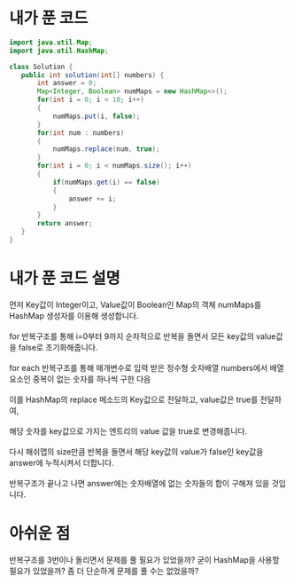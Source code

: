 # 내가 푼 코드
 ```java
import java.util.Map;
import java.util.HashMap;

class Solution {
    public int solution(int[] numbers) {
        int answer = 0;
        Map<Integer, Boolean> numMaps = new HashMap<>();
        for(int i = 0; i < 10; i++)
        {
            numMaps.put(i, false);
        }
        for(int num : numbers)
        {
            numMaps.replace(num, true);
        }
        for(int i = 0; i < numMaps.size(); i++)
        {
            if(numMaps.get(i) == false)
            {
                answer += i;
            }
        }
        return answer;
    }
} 
 ```
 
 # 내가 푼 코드 설명
 
 먼저 Key값이 Integer이고, Value값이 Boolean인 Map의 객체 numMaps를 HashMap 생성자를 이용해 생성합니다.<br><br>
 for 반복구조를 통해 i=0부터 9까지 순차적으로 반복을 돌면서 모든 key값의 value값을 false로 초기화해줍니다.<br><br>
 for each 반복구조를 통해 매개변수로 입력 받은 정수형 숫자배열 numbers에서 배열요소인 중복이 없는 숫자를 하나씩 구한 다음<br><br>
 이를 HashMap의 replace 메소드의 Key값으로 전달하고, value값은 true를 전달하여,<br><br>
 해당 숫자를 key값으로 가지는 엔트리의 value 값을 true로 변경해줍니다.<br><br>
 다시 해쉬맵의 size만큼 반복을 돌면서 해당 key값의 value가 false인 key값을 answer에 누적시켜서 더합니다.<br><br>
 반복구조가 끝나고 나면 answer에는 숫자배열에 없는 숫자들의 합이 구해져 있을 것입니다.
 
 # 아쉬운 점
 반복구조를 3번이나 돌리면서 문제를 풀 필요가 있었을까?
 굳이 HashMap을 사용할 필요가 있었을까?
 좀 더 단순하게 문제를 풀 수는 없었을까?
